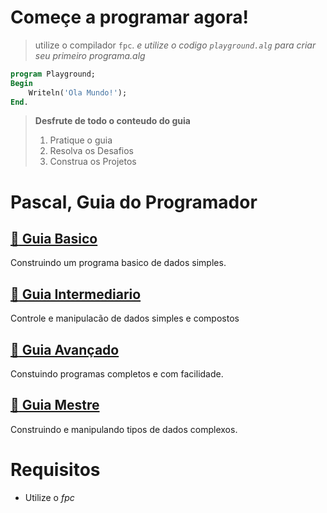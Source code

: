 # Começe a programar agora!  
> utilize o compilador `fpc`. 
> _e utilize o codigo `playground.alg` para criar seu primeiro programa.alg_  

~~~pascal
program Playground;
Begin
	Writeln('Ola Mundo!');
End.	
~~~

> **Desfrute de todo o conteudo do guia**
> 1. Pratique o guia  
> 2. Resolva os Desafios   
> 3. Construa os Projetos   

# Pascal, Guia do Programador

## [:egg: Guia Basico](1-guia-basico/README.md)
Construindo um programa basico de dados simples.
## [:lizard: Guia Intermediario](2-guia-intermediario/README.md)
Controle e manipulacão de dados simples e compostos
## [:crocodile: Guia Avançado](3-guia-avancado/README.md)
Constuindo programas completos e com facilidade.
## [:dragon: Guia Mestre](4-guia-mestre/README.md)
Construindo e manipulando tipos de dados complexos.   

# Requisitos
* Utilize o _fpc_

